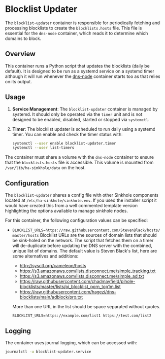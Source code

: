 # Blocklist Updater

The `blocklist-updater` container is responsible for periodically fetching and processing blocklists to create the `blocklists.hosts` file. This file is essential for the `dns-node` container, which reads it to determine which domains to block.

## Overview

This container runs a Python script that updates the blocklists (daily be default). It is designed to be run as a systemd service on a systemd timer although it will run whenever the [dns-node](../dns-node/) container starts too as that relies on its output.

## Usage

1. **Service Management**: The `blocklist-updater` container is managed by systemd. It should only be operated via the `timer` unit and is not designed to be enabled, disabled, started or stopped via `systemctl`.

3. **Timer**: The blocklist updater is scheduled to run daily using a systemd timer. You can enable and check the timer status with:

   ```bash
   systemctl --user enable blocklist-updater.timer
   systemctl --user list-timers
   ```

The container must share a volume with the `dns-node` container to ensure that the `blocklists.hosts` file is accessible. This volume is mounted from `/var/lib/ha-sinkhole/data` on the host.

## Configuration

The `blocklist-updater` shares a config file with other Sinkhole components located at `/etc/ha-sinkhole/sinkhole.env`. If you used the installer script it would have created this from a well commented template version highlighting the options available to manage sinkhole nodes.

For this container, the following configuration values can be specified:

*  `BLOCKLIST_URLS=https://raw.githubusercontent.com/StevenBlack/hosts/master/hosts`
   Blocklist URLs are the sources of domain lists that should be sink-holed on the network. The script that fetches them on a timer will de-duplicate before updating the DNS server with the combined, unique list of domains. The default value is Steven Black's list, here are some alternatives and additions:
      - http://sysctl.org/cameleon/hosts
      - https://s3.amazonaws.com/lists.disconnect.me/simple_tracking.txt
      - https://s3.amazonaws.com/lists.disconnect.me/simple_ad.txt
      - https://raw.githubusercontent.com/chadmayfield/pihole-blocklists/master/lists/pi_blocklist_porn_top1m.list
      - https://raw.githubusercontent.com/hagezi/dns-blocklists/main/adblock/pro.txt
  
   More than one URL in the list should be space separated without quotes.
   
   ```
   BLOCKLIST_URLS=https://example.com/list1 https://test.com/list2
   ```

## Logging

The container uses journal logging, which can be accessed with:

```bash
journalctl -u blocklist-updater.service
```
